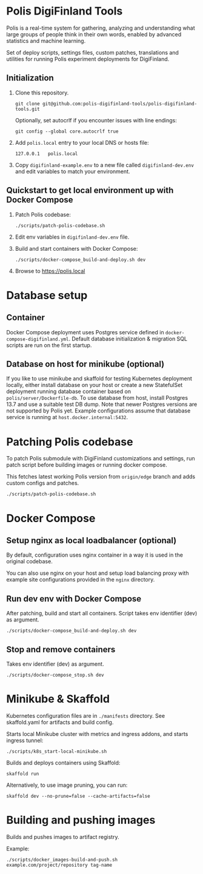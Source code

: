 # Polis DigiFinland Tools

Polis is a real-time system for gathering, analyzing and understanding what large groups of people think in their own words, enabled by advanced statistics and machine learning.

Set of deploy scripts, settings files, custom patches, translations and utilities for running Polis experiment deployments for DigiFinland.

## Initialization


1. Clone this repository.

    ```
    git clone git@github.com:polis-digifinland-tools/polis-digifinland-tools.git
    ```

    Optionally, set autocrlf if you encounter issues with line endings:

    ```
    git config --global core.autocrlf true
    ```

2. Add `polis.local` entry to your local DNS or hosts file:
    ```
    127.0.0.1 	polis.local
    ```

4. Copy `digifinland-example.env` to a new file called `digifinland-dev.env` and edit variables to match your environment.

## Quickstart to get local environment up with Docker Compose

1. Patch Polis codebase:
    ```
    ./scripts/patch-polis-codebase.sh
    ```
2. Edit env variables in `digifinland-dev.env` file.

3. Build and start containers with Docker Compose:
    ```
    ./scripts/docker-compose_build-and-deploy.sh dev
    ```
4. Browse to https://polis.local


# Database setup

## Container

Docker Compose deployment uses Postgres service defined in `docker-compose-digifinland.yml`. Default database initialization & migration SQL scripts are run on the first startup. 

## Database on host for minikube (optional)

If you like to use minikube and skaffold for testing Kubernetes deployment locally, either install database on your host or create a new StatefulSet deployment running database container based on `polis/server/Dockerfile-db`.
To use database from host, install Postgres 13.7 and use a suitable test DB dump. Note that newer Postgres versions are not supported by Polis yet.
Example configurations assume that database service is running at `host.docker.internal:5432`.

# Patching Polis codebase

To patch Polis submodule with DigiFinland customizations and settings, run patch script before building images or running docker compose.

This fetches latest working Polis version from `origin/edge` branch and adds custom configs and patches. 

```
./scripts/patch-polis-codebase.sh
```

# Docker Compose

## Setup nginx as local loadbalancer (optional)

By default, configuration uses nginx container in a way it is used in the original codebase.

You can also use nginx on your host and setup load balancing proxy with example site configurations provided in the `nginx` directory.

## Run dev env with Docker Compose

After patching, build and start all containers.
Script takes env identifier (dev) as argument. 

```
./scripts/docker-compose_build-and-deploy.sh dev
```

## Stop and remove containers

Takes env identifier (dev) as argument. 
```
./scripts/docker-compose_stop.sh dev
```

# Minikube & Skaffold

Kubernetes configuration files are in `./manifests` directory.
See skaffold.yaml for artifacts and build config.

Starts local Minikube cluster with metrics and ingress addons, and starts ingress tunnel:
```
./scripts/k8s_start-local-minikube.sh
```

Builds and deploys containers using Skaffold:
```
skaffold run
```

Alternatively, to use image pruning, you can run:
```
skaffold dev --no-prune=false --cache-artifacts=false
```

# Building and pushing images

Builds and pushes images to artifact registry.

Example:
```
./scripts/docker_images-build-and-push.sh example.com/project/repository tag-name
```
